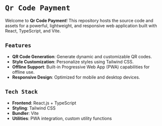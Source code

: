 # `Qr Code Payment`

Welcome to **Qr Code Payment**! This repository hosts the source code and assets for a powerful, lightweight, and responsive web application built with React, TypeScript, and Vite.

## `Features`

- **QR Code Generation**: Generate dynamic and customizable QR codes.
- **Style Customization**: Personalize styles using Tailwind CSS.
- **Offline Support**: Built-in Progressive Web App (PWA) capabilities for offline use.
- **Responsive Design**: Optimized for mobile and desktop devices.

## `Tech Stack`

- **Frontend**: React.js + TypeScript
- **Styling**: Tailwind CSS
- **Bundler**: Vite
- **Utilities**: PWA integration, custom utility functions

